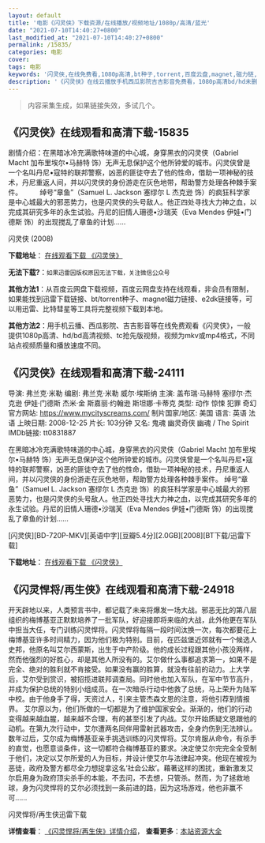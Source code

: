 ```yaml
---
layout: default
title: '电影《闪灵侠》下载资源/在线播放/视频地址/1080p/高清/蓝光'
date: "2021-07-10T14:40:27+0800"
last_modified_at: "2021-07-10T14:40:27+0800"
permalink: /15835/
categories: 电影
cover:
tags: 电影
keywords: '闪灵侠,在线免费看,1080p高清,bt种子,torrent,百度云盘,magnet,磁力链,迅雷下载资源'
description: '《闪灵侠》在线云播放手机西瓜影院吉吉影音免费看，1080p高清bd/hd未删减完整版和tc抢先枪版，mkv/mp4格式，附带bt/torrent种子、magnet/磁力链、百度云盘、网盘资源迅雷下载链接'
---
```


>内容采集生成，如果链接失效，多试几个。


## 《闪灵侠》在线观看和高清下载-15835

剧情介绍：在黑暗冰冷充满歌特味道的中心城，身穿黑衣的闪灵侠（Gabriel Macht 加布里埃尔•马赫特 饰）无声无息保护这个他所钟爱的城市。闪灵侠曾是一个名叫丹尼•寇特的联邦警察，凶恶的匪徒夺去了他的性命，借助一项神秘的技术，丹尼重返人间，并以闪灵侠的身份游走在灰色地带，帮助警方处理各种棘手案件。  　　绰号“章鱼”（Samuel L. Jackson 塞缪尔 L 杰克逊 饰）的疯狂科学家是中心城最大的邪恶势力，也是闪灵侠的头号敌人。他正四处寻找大力神之血，以完成其研究多年的永生试验。丹尼的旧情人珊德•沙瑞芙（Eva Mendes 伊娃•门德斯 饰）的出现搅乱了章鱼的计划……


闪灵侠 (2008)

**下载地址**： [在线观看下载 《闪灵侠》](https://www.btbtdy.me/btdy/dy4395.html) 


**无法下载?**：`如果迅雷因版权原因无法下载，关注微信公众号 `

**其他方法1**：从百度云网盘下载视频，百度云网盘支持在线观看，非会员有限制，如果能找到迅雷下载链接、bt/torrent种子、magnet磁力链接、e2dk链接等，可以用迅雷、比特彗星等工具将完整视频下载到本地。

**其他方法2**：用手机云播、西瓜影院、吉吉影音等在线免费观看《闪灵侠》，一般提供1080p高清、hd/bd高清视频、tc抢先版视频，视频为mkv或mp4格式，不同站点视频质量和播放速度不同。


## 《闪灵侠》在线观看和高清下载-24111

导演: 弗兰克·米勒 编剧: 弗兰克·米勒 威尔·埃斯纳 主演: 盖布瑞·马赫特 塞缪尔·杰克逊 伊娃·门德斯 杰米·金 斯嘉丽·约翰逊 斯坦娜·卡蒂克 类型: 动作 惊悚 犯罪 奇幻 官方网站: https://www.mycityscreams.com/ 制片国家/地区: 美国 语言: 英语 法语 上映日期: 2008-12-25 片长: 103分钟 又名: 鬼魂 幽灵奇侠 幽魂 / The Spirit IMDb链接: tt0831887

在黑暗冰冷充满歌特味道的中心城，身穿黑衣的闪灵侠（Gabriel Macht 加布里埃尔•马赫特 饰）无声无息保护这个他所钟爱的城市。闪灵侠曾是一个名叫丹尼•寇特的联邦警察，凶恶的匪徒夺去了他的性命，借助一项神秘的技术，丹尼重返人间，并以闪灵侠的身份游走在灰色地带，帮助警方处理各种棘手案件。 绰号“章鱼”（Samuel L. Jackson 塞缪尔 L 杰克逊 饰）的疯狂科学家是中心城最大的邪恶势力，也是闪灵侠的头号敌人。他正四处寻找大力神之血，以完成其研究多年的永生试验。丹尼的旧情人珊德•沙瑞芙（Eva Mendes 伊娃•门德斯 饰）的出现搅乱了章鱼的计划……


[闪灵侠][BD-720P-MKV][英语中字][豆瓣5.4分][2.0GB][2008][BT下载/迅雷下载]

**下载地址**： [在线观看下载 《闪灵侠》](https://www.btdx8.com/torrent/the_spirit_2008.html) 


## 《闪灵悍将/再生侠》在线观看和高清下载-24918

开天辟地以来，人类预言书中，都记载了未来将爆发一场大战。邪恶无比的第八层组织的梅博基亚正默默培养了一批军队，好迎接即将来临的大战，此外他更在军队中担当大任，专门训练闪灵悍将。闪灵悍将每隔一段时间汰换一次，每次都要花上梅博基亚许多时间精力，因为他们极为特别。目前，在匹兹堡近郊就有一个候选人史邦，他原名叫艾尔西蒙斯，出生于中产阶级。他的成长过程跟其他小孩没两样，然而他强烈的好胜心，却是其他人所没有的。艾尔做什么事都追求第一，如果不是完全、绝对的胜利就不肯接受。如果没有赢的胜算，就没有往前的动力。上大学后，艾尔受到赏识，被招揽进联邦调查局。同时他也加入军队，在军中节节高升，并成为保护总统的特别小组成员。在一次暗杀行动中他救了总统，马上荣升为陆军中校。由于他身手了得，天资过人，引来主管杰森文恩的注意，将他引荐到情报界。 艾尔原以为，他们所做的一切都是为了维护国家安全。渐渐的，他们的行动变得越来越血腥，越来越不合理，有的甚至引发了内战。艾尔开始质疑文恩跟他的动机。在第九次行动中，艾尔遭两名同伴用雷射武器攻击，全身灼伤到无法辨认。数年过后，艾尔成为梅博基亚亲手挑选训练的闪灵悍将。艾尔肯服从命令，有杀手的直觉，也愿意谈条件，这一切都符合梅博基亚的要求。决定使艾尔完完全全受制于他们，决定以艾尔所爱的人为目标，并设计使艾尔与法律起冲突。他现在被视为恶徒，政府及警方都尽全力想捉拿这名‘社会公敌’。藉著这样的困扰，重新激发艾尔启用身为政府顶尖杀手的本能，不去问，不去想，只管杀。然而，为了拯救地球，身为闪灵悍将的艾尔必须找到一条前进的路，因为这场游戏，他也非赢不可&hellip;…


闪灵悍将/再生侠迅雷下载

**详情查看**： [《闪灵悍将/再生侠》详情介绍](/movie/24918/)， **查看更多**：[本站资源大全](/movie/t/all/)

